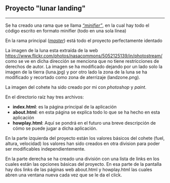## Proyecto "lunar landing"
***
Se ha creado una rama que se llama [*“minifier”*](https://github.com/Fpocovi/lunarlanding/tree/minifier), en la cual hay todo el código escrito en formato minifier (todo en una sola línea)

En la rama principal ([*master*](https://github.com/Fpocovi/lunarlanding)) está todo el proyecto perfectamente identado 

La imagen de la luna esta extraída de la web https://www.flickr.com/photos/nasacommons/5052125139/in/photostream/ como se ve en dicha dirección se menciona que no tiene restricciones de derechos de autor. La imagen se ha modificado dejando por un lado solo la imagen de la tierra (luna.jpg) y por otro lado la zona de la luna se ha modificado y recortado como zona de aterrizaje (landzone.png).

La imagen del cohete ha sido creado por mi con *photoshop* y *paint*.

En el directorio raíz hay tres archivos:
* **index.html**: es la página principal de la aplicación 
* **about.html**: en esta página se explica todo lo que se ha hecho en esta aplicación 
* **howplay.html**: Aquí se pondrá en el futuro una breve descripción de cómo se puede jugar a dicha aplicación.

En la parte izquierda del proyecto están los valores básicos del cohete (fuel, altura, velocidad) los valores han sido creados en otra division para poder ser modificables independientemente.

En la parte derecha se ha creado una división con una lista de links en los cuales están las opciones básicas del proyecto. En esa parte de la pantalla hay dos links de las páginas web about.html y howplay.html las cuales abren una ventana nueva cada vez que se le da el click. 

